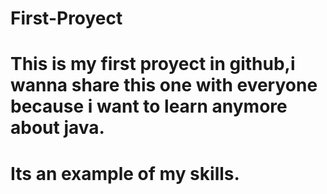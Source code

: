 # First-Proyect
# This is my first proyect in github,i wanna share this one with everyone because i want to learn anymore about java. 
# Its an example of my skills.
